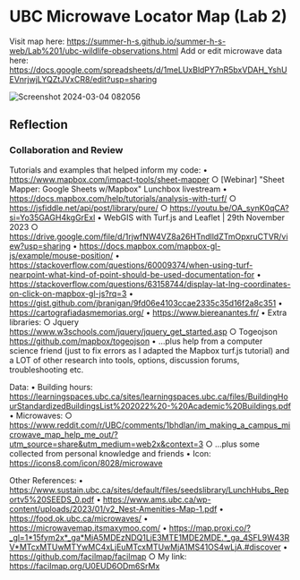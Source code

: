 # UBC Microwave Locator Map (Lab 2)

Visit map here: https://summer-h-s.github.io/summer-h-s-web/Lab%201/ubc-wildlife-observations.html
Add or edit microwave data here: https://docs.google.com/spreadsheets/d/1meLUxBldPY7nR5bxVDAH_YshUEVnrjwjLYQZtJVxCR8/edit?usp=sharing

![Screenshot 2024-03-04 082056](https://github.com/UBC-GEOS472-Spring2024/summer-h-s/assets/96546063/fd5cf0bc-c2c9-459b-a30d-aa035719cbd8)

## Reflection
 

### Collaboration and Review


Tutorials and examples that helped inform my code:
	• https://www.mapbox.com/impact-tools/sheet-mapper
		○ [Webinar] "Sheet Mapper: Google Sheets w/Mapbox" Lunchbox livestream
	• https://docs.mapbox.com/help/tutorials/analysis-with-turf/
		○ https://jsfiddle.net/api/post/library/pure/
		○ https://youtu.be/OA_synK0qCA?si=Yo35GAGH4kgGrExl
	• WebGIS with Turf.js and Leaflet | 29th November 2023
		○ https://drive.google.com/file/d/1rjwfNW4VZ8a26HTndlldZTmOpxruCTVR/view?usp=sharing
	• https://docs.mapbox.com/mapbox-gl-js/example/mouse-position/
	• https://stackoverflow.com/questions/60009374/when-using-turf-nearpoint-what-kind-of-point-should-be-used-documentation-for
	• https://stackoverflow.com/questions/63158744/display-lat-lng-coordinates-on-click-on-mapbox-gl-js?rq=3
	• https://gist.github.com/jbranigan/9fd06e4103ccae2335c35d16f2a8c351
	• https://cartografiadasmemorias.org/
	• https://www.biereanantes.fr/
	• Extra libraries:
		○ Jquery https://www.w3schools.com/jquery/jquery_get_started.asp 
		○ Togeojson https://github.com/mapbox/togeojson
	• …plus help from a computer science friend (just to fix errors as I adapted the Mapbox turf.js tutorial) and a LOT of other research into tools, options, discussion forums, troubleshooting etc.

Data:
	• Building hours: https://learningspaces.ubc.ca/sites/learningspaces.ubc.ca/files/BuildingHourStandardizedBuildingsList%202022%20-%20Academic%20Buildings.pdf 
	• Microwaves:
		○ https://www.reddit.com/r/UBC/comments/1bhdlan/im_making_a_campus_microwave_map_help_me_out/?utm_source=share&utm_medium=web2x&context=3
		○ …plus some collected from personal knowledge and friends
	• Icon: https://icons8.com/icon/8028/microwave

Other References:
	• https://www.sustain.ubc.ca/sites/default/files/seedslibrary/LunchHubs_Reportv5%20SEEDS_0.pdf
	• https://www.ams.ubc.ca/wp-content/uploads/2023/01/v2_Nest-Amenities-Map-1.pdf
	• https://food.ok.ubc.ca/microwaves/ 
	• https://microwavemap.itsmaxymoo.com/
	• https://map.proxi.co/?_gl=1*15fym2x*_ga*MjA5MDEzNDQ1LjE3MTE1MDE2MDE.*_ga_4SFL9W43RV*MTcxMTUwMTYwMC4xLjEuMTcxMTUwMjA1MS41OS4wLjA.#discover
	• https://github.com/facilmap/facilmap
		○ My link: https://facilmap.org/U0EUD6ODm6SrMx
